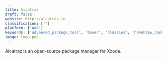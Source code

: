 ```yaml
---
title: Alcatraz
draft: false 
website: http://alcatraz.io
classification: ['']
platform: ['Web']
keywords: ['advanced_package_tool', 'bower', 'classies', 'homebrew_cask', 'just_install', 'macports', 'nix_package_manager', 'penana', 'private_packagist', 'synaptic', 'tap_by_wattpad', 'textingstory', 'try_cereals', 'yarn', 'zypper', 'aptitude', 'jamjs', 'ndm', 'npm', 'pkgsrc', 'pnpm']
image: logo.png
---
```

Alcatraz is an open-source package manager for Xcode.